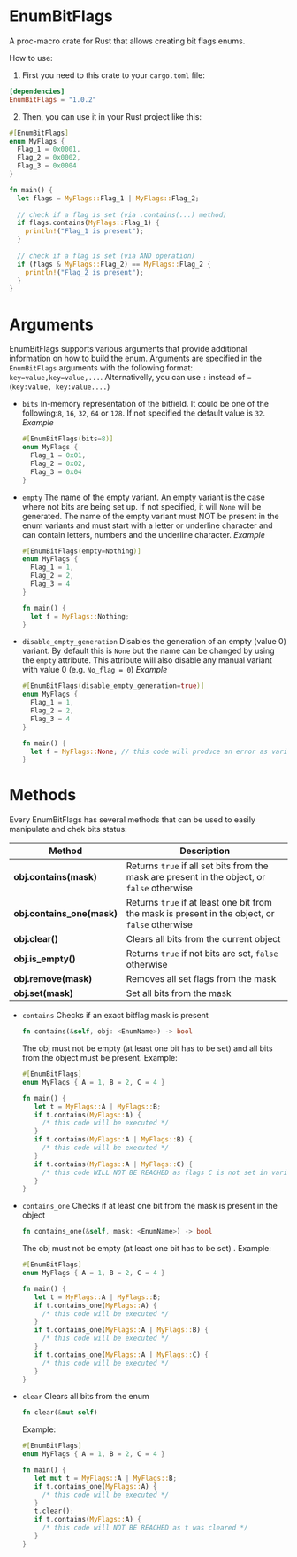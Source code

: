 # EnumBitFlags
A proc-macro crate for Rust that allows creating bit flags enums.


How to use:
1. First you need to this crate to your `cargo.toml` file:
```toml
[dependencies]
EnumBitFlags = "1.0.2"
```

2. Then, you can use it in your Rust project like this:
```rs
#[EnumBitFlags]
enum MyFlags {
  Flag_1 = 0x0001,
  Flag_2 = 0x0002,
  Flag_3 = 0x0004
}

fn main() {
  let flags = MyFlags::Flag_1 | MyFlags::Flag_2;
  
  // check if a flag is set (via .contains(...) method)
  if flags.contains(MyFlags::Flag_1) {
    println!("Flag_1 is present");
  }
  
  // check if a flag is set (via AND operation)
  if (flags & MyFlags::Flag_2) == MyFlags::Flag_2 {
    println!("Flag_2 is present");
  }
}
```

# Arguments
EnumBitFlags supports various arguments that provide additional information on how to build the enum. Arguments are specified in the `EnumBitFlags` arguments with the following format: `key=value,key=value,...`. Alternativelly, you can use `:` instead of `=` (`key:value, key:value....`)

* `bits`  In-memory representation of the bitfield. It could be one of the following:`8`, `16`, `32`, `64` or `128`. If not specified the default value is `32`.
  _Example_
  ```rs
  #[EnumBitFlags(bits=8)]
  enum MyFlags {
    Flag_1 = 0x01,
    Flag_2 = 0x02,
    Flag_3 = 0x04
  }
  ```
* `empty` The name of the empty variant. An empty variant is the case where not bits are being set up. If not specified, it will `None` will be generated. The name of the empty variant must NOT be present in the enum variants and must start with a letter or underline character and can contain letters, numbers and the underline character. _Example_
  ```rs
  #[EnumBitFlags(empty=Nothing)]
  enum MyFlags {
    Flag_1 = 1,
    Flag_2 = 2,
    Flag_3 = 4
  }
  
  fn main() {
    let f = MyFlags::Nothing;
  }
  ```
  
* `disable_empty_generation` Disables the generation of an empty (value 0) variant. By default this is `None` but the name can be changed by using the `empty` attribute. This attribute will also disable any manual variant with value 0 (e.g. ```No_flag = 0```) _Example_
  ```rs
  #[EnumBitFlags(disable_empty_generation=true)]
  enum MyFlags {
    Flag_1 = 1,
    Flag_2 = 2,
    Flag_3 = 4
  }
  
  fn main() {
    let f = MyFlags::None; // this code will produce an error as variant None will not be generated
  }
  ```

# Methods
Every EnumBitFlags has several methods that can be used to easily manipulate and chek bits status:

|Method                    |Description|
|--------------------------|-----------|
|**obj.contains(mask)**    |Returns `true` if all set bits from the mask are present in the object, or `false` otherwise|
|**obj.contains_one(mask)**|Returns `true` if at least one bit from the mask is present in the object, or `false` otherwise|
|**obj.clear()**           |Clears all bits from the current object|
|**obj.is_empty()**        |Returns `true` if not bits are set, `false` otherwise|
|**obj.remove(mask)**      |Removes all set flags from the mask|
|**obj.set(mask)**         |Set all bits from the mask|



* `contains` Checks if an exact bitflag mask is present
   ```rs
   fn contains(&self, obj: <EnumName>) -> bool
   ```
   The obj must not be empty (at least one bit has to be set) and all bits from the object must be present.
   Example:
   ```rs
   #[EnumBitFlags]
   enum MyFlags { A = 1, B = 2, C = 4 }
  
   fn main() {
      let t = MyFlags::A | MyFlags::B;
      if t.contains(MyFlags::A) { 
        /* this code will be executed */ 
      }
      if t.contains(MyFlags::A | MyFlags::B) {
        /* this code will be executed */ 
      }
      if t.contains(MyFlags::A | MyFlags::C) {
        /* this code WILL NOT BE REACHED as flags C is not set in variable t */
      }
   }
  ```

* `contains_one` Checks if at least one bit from the mask is present in the object
   ```rs
   fn contains_one(&self, mask: <EnumName>) -> bool
   ```
   The obj must not be empty (at least one bit has to be set) .
   Example:
   ```rs
   #[EnumBitFlags]
   enum MyFlags { A = 1, B = 2, C = 4 }
  
   fn main() {
      let t = MyFlags::A | MyFlags::B;
      if t.contains_one(MyFlags::A) { 
        /* this code will be executed */ 
      }
      if t.contains_one(MyFlags::A | MyFlags::B) {
        /* this code will be executed */ 
      }
      if t.contains_one(MyFlags::A | MyFlags::C) {
        /* this code will be executed */
      }
   }
  ```
* `clear` Clears all bits from the enum
   ```rs
   fn clear(&mut self) 
   ```
   Example:
   ```rs
   #[EnumBitFlags]
   enum MyFlags { A = 1, B = 2, C = 4 }
  
   fn main() {
      let mut t = MyFlags::A | MyFlags::B;
      if t.contains_one(MyFlags::A) { 
        /* this code will be executed */ 
      }
      t.clear();
      if t.contains(MyFlags::A) {
        /* this code will NOT BE REACHED as t was cleared */ 
      }
   }
  ```
